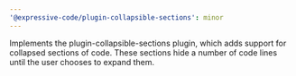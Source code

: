 ```yaml
---
'@expressive-code/plugin-collapsible-sections': minor
---
```


Implements the plugin-collapsible-sections plugin, which adds support for collapsed sections of code. These sections hide a number of code lines until the user chooses to expand them.
